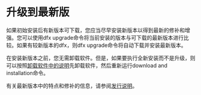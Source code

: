 # 升级到最新版

如果初始安装后有新版本可下载，您应当尽早安装新版本以得到最新的修补和增强。您可以使用dfx upgrade命令将当前安装的版本与可下载的最新版本进行比较。如果有较新版本的dfx，则dfx upgrade命令将自动下载并安装最新版本。

在安装新版本之前，您无需卸载软件。但是，如果要执行全新安装而不是升级，则可以按照[卸载软件中的说明](https://sdk.dfinity.org/docs/developers-guide/install-upgrade-remove.html#remove)先卸载软件，然后重新运行download and installation命令。

有关最新版本中的特点和修补的信息，请参阅[发行说明](https://sdk.dfinity.org/release-notes/sdk-release-notes.html)。

